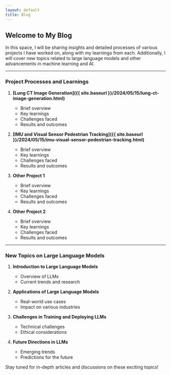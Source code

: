 ```yaml
---
layout: default
title: Blog
---
```


## Welcome to My Blog

In this space, I will be sharing insights and detailed processes of various projects I have worked on, along with my learnings from each. Additionally, I will cover new topics related to large language models and other advancements in machine learning and AI.

---

### Project Processes and Learnings

1. **[Lung CT Image Generation]({{ site.baseurl }}/2024/05/15/lung-ct-image-generation.html)**
   - Brief overview
   - Key learnings
   - Challenges faced
   - Results and outcomes

2. **[IMU and Visual Sensor Pedestrian Tracking]({{ site.baseurl }}/2024/05/15/imu-visual-sensor-pedestrian-tracking.html)**
   - Brief overview
   - Key learnings
   - Challenges faced
   - Results and outcomes

3. **Other Project 1**
   - Brief overview
   - Key learnings
   - Challenges faced
   - Results and outcomes

4. **Other Project 2**
   - Brief overview
   - Key learnings
   - Challenges faced
   - Results and outcomes

---

### New Topics on Large Language Models

1. **Introduction to Large Language Models**
   - Overview of LLMs
   - Current trends and research

2. **Applications of Large Language Models**
   - Real-world use cases
   - Impact on various industries

3. **Challenges in Training and Deploying LLMs**
   - Technical challenges
   - Ethical considerations

4. **Future Directions in LLMs**
   - Emerging trends
   - Predictions for the future

Stay tuned for in-depth articles and discussions on these exciting topics!

